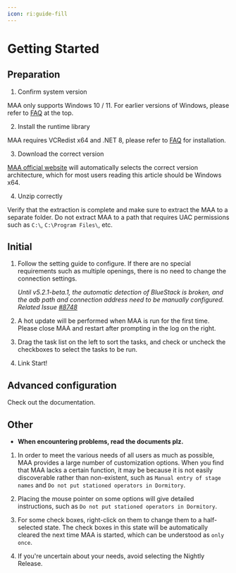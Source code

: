 ```yaml
---
icon: ri:guide-fill
---
```


# Getting Started

## Preparation

1. Confirm system version

MAA only supports Windows 10 / 11. For earlier versions of Windows, please refer to [FAQ](1.2-FAQ.md) at the top.

2. Install the runtime library

MAA requires VCRedist x64 and .NET 8, please refer to [FAQ](1.2-FAQ.md#possible-cause-2-missing-runtime-libraries) for installation.

3. Download the correct version

[MAA official website](https://maa.plus/) will automatically selects the correct version architecture, which for most users reading this article should be Windows x64.

4. Unzip correctly

Verify that the extraction is complete and make sure to extract the MAA to a separate folder. Do not extract MAA to a path that requires UAC permissions such as `C:\`, `C:\Program Files\`, etc.

## Initial

1. Follow the setting guide to configure. If there are no special requirements such as multiple openings, there is no need to change the connection settings.

   *Until v5.2.1-beta.1, the automatic detection of BlueStack is broken, and the adb path and connection address need to be manually configured. Related Issue [#8748](https://github.com/MaaAssistantArknights/MaaAssistantArknights/issues/8748)*

2. A hot update will be performed when MAA is run for the first time. Please close MAA and restart after prompting in the log on the right.

3. Drag the task list on the left to sort the tasks, and check or uncheck the checkboxes to select the tasks to be run.

4. Link Start!

## Advanced configuration

Check out the documentation.

## Other

- **When encountering problems, read the documents plz.**

1. In order to meet the various needs of all users as much as possible, MAA provides a large number of customization options. When you find that MAA lacks a certain function, it may be because it is not easily discoverable rather than non-existent, such as `Manual entry of stage names` and `Do not put stationed operators in Dormitory`.

2. Placing the mouse pointer on some options will give detailed instructions, such as `Do not put stationed operators in Dormitory`.

3. For some check boxes, right-click on them to change them to a half-selected state. The check boxes in this state will be automatically cleared the next time MAA is started, which can be understood as `only once`.

4. If you're uncertain about your needs, avoid selecting the Nightly Release.